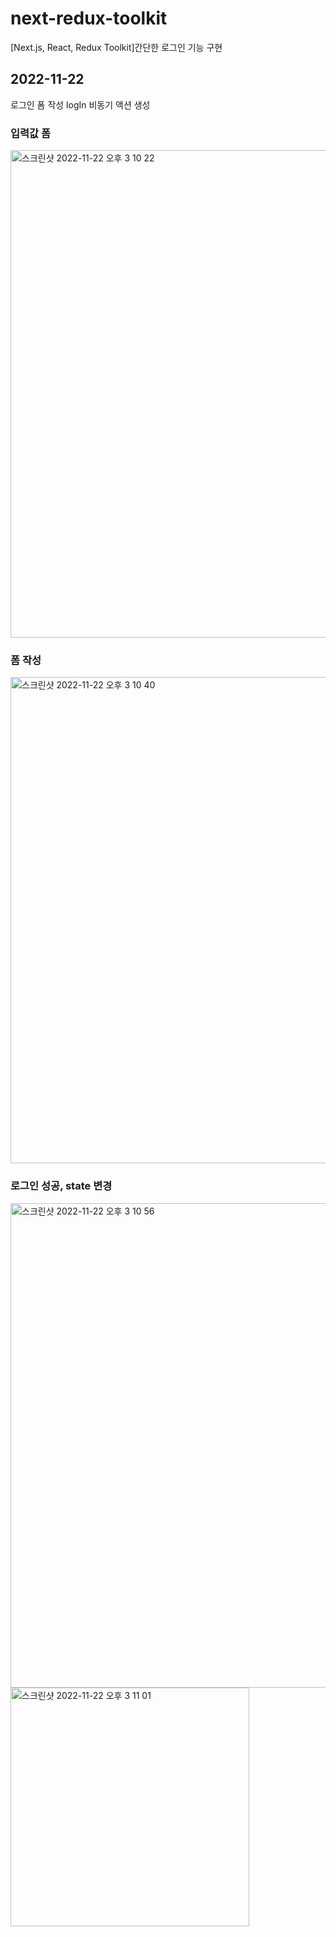 # next-redux-toolkit
[Next.js, React, Redux Toolkit]간단한 로그인 기능 구현

## 2022-11-22
로그인 폼 작성
logIn 비동기 액션 생성

### 입력값 폼
<img width="780" alt="스크린샷 2022-11-22 오후 3 10 22" src="https://user-images.githubusercontent.com/73627446/203238756-4a0417b3-dd7f-4d81-a364-60ab0532ff36.png">

### 폼 작성
<img width="778" alt="스크린샷 2022-11-22 오후 3 10 40" src="https://user-images.githubusercontent.com/73627446/203238786-a4264477-f37e-42b3-8d57-db66580b26f3.png">

### 로그인 성공, state 변경
<img width="775" alt="스크린샷 2022-11-22 오후 3 10 56" src="https://user-images.githubusercontent.com/73627446/203238802-a00be5fb-5727-48f9-ae02-38884b552b58.png">

<img width="382" alt="스크린샷 2022-11-22 오후 3 11 01" src="https://user-images.githubusercontent.com/73627446/203238826-99bff8c0-cf2d-4b5a-ad70-f6a431395232.png">
